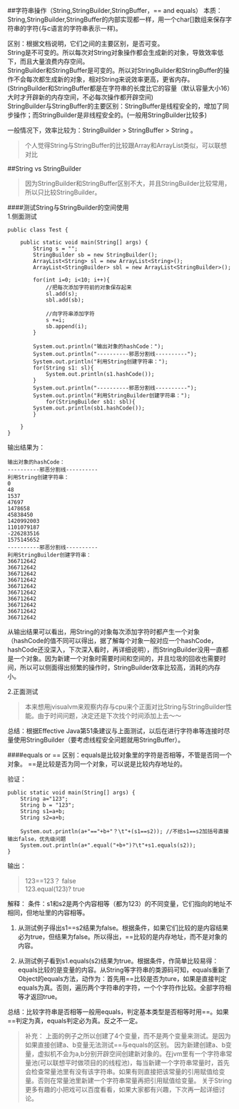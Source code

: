 ##字符串操作（String,StringBuilder,StringBuffer，== and equals）
本质：String,StringBuilder,StringBuffer的内部实现都一样，用一个char[]数组来保存字符串的字符(与c语言的字符串表示一样)。  

区别：根据文档说明，它们之间的主要区别，是否可变。  
			String是不可变的。所以每次对String对象操作都会生成新的对象，导致效率低下，而且大量浪费内存空间。  
			StringBuilder和StringBuffer是可变的。所以对StringBuilder和StringBuffer的操作不会每次都生成新的对象，相对String来说效率更高，更省内存。(StringBuilder和StringBuffer都是在字符串的长度比它的容量（默认容量大小16）大时才开辟新的内存空间，不必每次操作都开辟空间)   
			StringBuilder与StringBuffer的主要区别：StringBuffer是线程安全的，增加了同步操作；而StringBuilder是非线程安全的。(一般用StringBuilder比较多)    

一般情况下，效率比较为：StringBuilder >  StringBuffer > String 。   

> 个人觉得String与StringBuffer的比较跟Array和ArrayList类似，可以联想对比

##String vs StringBuilder
>  因为StringBuilder和StringBuffer区别不大，并且StringBuilder比较常用，所以只比较StringBuilder。  

####测试String与StringBuilder的空间使用    
1.侧面测试  
    
    public class Test {
    
		public static void main(String[] args) {
			String s = "";
			StringBuilder sb = new StringBuilder();
			ArrayList<String> sl = new ArrayList<String>();
			ArrayList<StringBuilder> sbl = new ArrayList<StringBuilder>();
		
			for(int i=0; i<10; i++){
				//把每次添加字符前的对象保存起来
				sl.add(s);
				sbl.add(sb);
			
				//向字符串添加字符
				s +=i;
				sb.append(i);
			}
		 
			System.out.println("输出对象的hashCode：");
			System.out.println("----------邪恶分割线----------");
			System.out.println("利用String创建字符串：");
			for(String s1: sl){
				System.out.println(s1.hashCode());
			}
			System.out.println("----------邪恶分割线----------");
			System.out.println("利用StringBuilder创建字符串：");
				for(StringBuilder sb1: sbl){
			System.out.println(sb1.hashCode());
			}
	
		}
	}

输出结果为：
    
    输出对象的hashCode：
	----------邪恶分割线----------
	利用String创建字符串：
	0
	48
	1537
	47697
	1478658
	45838450
	1420992003
	1101079187
	-226283516
	1575145652
	----------邪恶分割线----------
	利用StringBuilder创建字符串：
	366712642
	366712642
	366712642
	366712642
	366712642
	366712642
	366712642
	366712642
	366712642
	366712642  
	  
从输出结果可以看出，用String的对象每次添加字符时都产生一个对象（hashCode的值不同可以得出，据了解每个对象一般对应一个hashCode，hashCode还没深入，下次深入看时，再详细说明），而StringBuilder没用一直都是一个对象。因为新建一个对象时需要时间和空间的，并且垃圾的回收也需要时间，所以可以侧面得出频繁的操作时，StringBuilder效率比较高，消耗的内存小。  
 
2.正面测试  

> 本来想用jvisualvm来观察内存与cpu来个正面对比String与StringBuilder性能。由于时间问题，决定还是下次找个时间添加上去～～  
	
总结：根据Effective Java第51条建议与上面测试，以后在进行字符串等连接时尽量使用StringBuilder（要考虑线程安全问题就用StringBuffer）。

####equals or ==
区别：equals是比较对象里的字符是否相等，不管是否同一个对象。
			==是比较是否为同一个对象，可以说是比较内存地址的。
			
验证：
   
    public static void main(String[] args) {
		String a="123";
		String b = "123";
		String s1=a+b;
		String s2=a+b;
		
		System.out.println(a+"=="+b+"？\t"+(s1==s2)); //不给s1==s2加括号直接输出false，优先级问题
		System.out.println(a+".equal("+b+")?\t"+s1.equals(s2));
	}  
	
输出：
> 123==123？	false  
> 123.equal(123)?	true  
    
解释：
条件：s1和s2是两个内容相等（都为123）的不同变量，它们指向的地址不相同，但地址里的内容相等。
1. 从测试例子得出s1==s2结果为false。根据条件，如果它们比较的是内容结果必为true，但结果为false。所以得出，==比较的是内存地址，而不是对象的内容。  

2. 从测试例子看到s1.equals(s2)结果为true。根据条件，作简单比较易得：equals比较的是变量的内容。从String等字符串的类源码可知，equals重新了Object的equals方法，动作为：首先用==比较是否为ture，如果是直接判定equals为真。否则，遍历两个字符串的字符，一个个字符作比较。全部字符相等才返回true。

总结：比较字符串是否相等一般用equals，判定基本类型是否相等时用==。如果==判定为真，equals判定必为真。反之不一定。

> 补充：
> 上面的例子之所以创建了4个变量，而不是两个变量来测试。是因为如果直接创建a、b变量无法测试==与equals的区别。
> 因为新建创建a、b变量，虚拟机不会为a,b分别开辟空间创建新对象的。在jvm里有一个字符串常量池(可以联想平时做项目的的线程池)，每当新建一个字符串常量时，首先会检查常量池里有没有该字符串。如果有则直接把该常量的引用赋值给变量。否则在常量池里新建一个字符串常量再把引用赋值给变量。
> 关于String更多有趣的小把戏可以百度看看，如果大家都有兴趣，下次再一起详细讨论。
			
			


